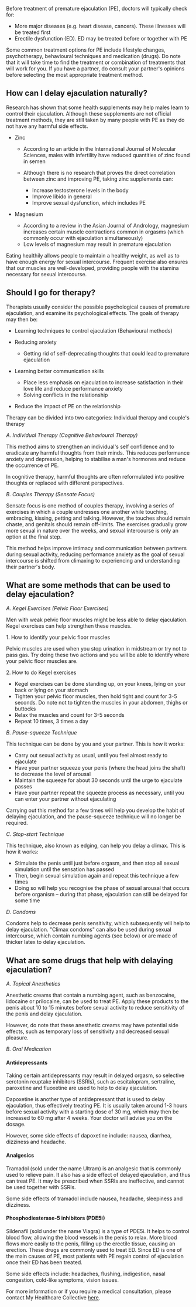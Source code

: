 Before treatment of premature ejaculation (PE), doctors will typically check for:

- More major diseases (e.g. heart disease, cancers). These illnesses will be treated first
- Erectile dysfunction (ED). ED may be treated before or together with PE

Some common treatment options for PE include lifestyle changes, psychotherapy, behavioural techniques and medication (drugs). Do note that it will take time to find the treatment or combination of treatments that will work for you. If you have a partner, do consult your partner&#39;s opinions before selecting the most appropriate treatment method.

## How can I delay ejaculation naturally?

Research has shown that some health supplements may help males learn to control their ejaculation. Although these supplements are not official treatment methods, they are still taken by many people with PE as they do not have any harmful side effects.

- Zinc

  - According to an article in the International Journal of Molecular Sciences, males with infertility have reduced quantities of zinc found in semen
  - Although there is no research that proves the direct correlation between zinc and improving PE, taking zinc supplements can:

    - Increase testosterone levels in the body
    - Improve libido in general
    - Improve sexual dysfunction, which includes PE

- Magnesium

  - According to a review in the Asian Journal of Andrology, magnesium increases certain muscle contractions common in orgasms (which commonly occur with ejaculation simultaneously)
  - Low levels of magnesium may result in premature ejaculation

Eating healthily allows people to maintain a healthy weight, as well as to have enough energy for sexual intercourse. Frequent exercise also ensures that our muscles are well-developed, providing people with the stamina necessary for sexual intercourse.

## Should I go for therapy?

Therapists usually consider the possible psychological causes of premature ejaculation, and examine its psychological effects. The goals of therapy may then be:

- Learning techniques to control ejaculation (Behavioural methods)
- Reducing anxiety

  - Getting rid of self-deprecating thoughts that could lead to premature ejaculation

- Learning better communication skills

  - Place less emphasis on ejaculation to increase satisfaction in their love life and reduce performance anxiety
  - Solving conflicts in the relationship

- Reduce the impact of PE on the relationship

Therapy can be divided into two categories: Individual therapy and couple's therapy

_A. Individual Therapy (Cognitive Behavioural Therapy)_

This method aims to strengthen an individual&#39;s self confidence and to eradicate any harmful thoughts from their minds. This reduces performance anxiety and depression, helping to stabilise a man&#39;s hormones and reduce the occurrence of PE.

In cognitive therapy, harmful thoughts are often reformulated into positive thoughts or replaced with different perspectives.

_B. Couples Therapy (Sensate Focus)_

Sensate focus is one method of couples therapy, involving a series of exercises in which a couple undresses one another while touching, embracing, kissing, petting and talking. However, the touches should remain chaste, and genitals should remain off-limits. The exercises gradually grow more sexual in nature over the weeks, and sexual intercourse is only an option at the final step.

This method helps improve intimacy and communication between partners during sexual activity, reducing performance anxiety as the goal of sexual intercourse is shifted from climaxing to experiencing and understanding their partner&#39;s body.

## What are some methods that can be used to delay ejaculation?

_A. Kegel Exercises (Pelvic Floor Exercises)_

Men with weak pelvic floor muscles might be less able to delay ejaculation. Kegel exercises can help strengthen these muscles.

1\. How to identify your pelvic floor muscles

Pelvic muscles are used when you stop urination in midstream or try not to pass gas. Try doing these two actions and you will be able to identify where your pelvic floor muscles are.

2\. How to do Kegel exercises

- Kegel exercises can be done standing up, on your knees, lying on your back or lying on your stomach
- Tighten your pelvic floor muscles, then hold tight and count for 3-5 seconds. Do note not to tighten the muscles in your abdomen, thighs or buttocks
- Relax the muscles and count for 3-5 seconds
- Repeat 10 times, 3 times a day

_B. Pause-squeeze Technique_

This technique can be done by you and your partner. This is how it works:

- Carry out sexual activity as usual, until you feel almost ready to ejaculate
- Have your partner squeeze your penis (where the head joins the shaft) to decrease the level of arousal
- Maintain the squeeze for about 30 seconds until the urge to ejaculate passes
- Have your partner repeat the squeeze process as necessary, until you can enter your partner without ejaculating

Carrying out this method for a few times will help you develop the habit of delaying ejaculation, and the pause-squeeze technique will no longer be required.

_C. Stop-start Technique_

This technique, also known as edging, can help you delay a climax. This is how it works:

- Stimulate the penis until just before orgasm, and then stop all sexual simulation until the sensation has passed
- Then, begin sexual simulation again and repeat this technique a few times
- Doing so will help you recognise the phase of sexual arousal that occurs before organism – during that phase, ejaculation can still be delayed for some time

_D. Condoms_

Condoms help to decrease penis sensitivity, which subsequently will help to delay ejaculation. &quot;Climax condoms&quot; can also be used during sexual intercourse, which contain numbing agents (see below) or are made of thicker latex to delay ejaculation.

## What are some drugs that help with delaying ejaculation?

_A. Topical Anesthetics_

Anesthetic creams that contain a numbing agent, such as benzocaine, lidocaine or prilocaine, can be used to treat PE. Apply these products to the penis about 10 to 15 minutes before sexual activity to reduce sensitivity of the penis and delay ejaculation.

However, do note that these anesthetic creams may have potential side effects, such as temporary loss of sensitivity and decreased sexual pleasure.

_B. Oral Medication_

#### Antidepressants

Taking certain antidepressants may result in delayed orgasm, so selective serotonin reuptake inhibitors (SSRIs), such as escitalopram, sertraline, paroxetine and fluoxetine are used to help to delay ejaculation.

Dapoxetine is another type of antidepressant that is used to delay ejaculation, thus effectively treating PE. It is usually taken around 1-3 hours before sexual activity with a starting dose of 30 mg, which may then be increased to 60 mg after 4 weeks. Your doctor will advise you on the dosage.

However, some side effects of dapoxetine include: nausea, diarrhea, dizziness and headache.

#### Analgesics

Tramadol (sold under the name Ultram) is an analgesic that is commonly used to relieve pain. It also has a side effect of delayed ejaculation, and thus can treat PE. It may be prescribed when SSRIs are ineffective, and cannot be used together with SSRIs.

Some side effects of tramadol include nausea, headache, sleepiness and dizziness.

#### Phosphodiesterase-5 inhibitors (PDE5i)

Sildenafil (sold under the name Viagra) is a type of PDE5i. It helps to control blood flow, allowing the blood vessels in the penis to relax. More blood flows more easily to the penis, filling up the erectile tissue, causing an erection. These drugs are commonly used to treat ED. Since ED is one of the main causes of PE, most patients with PE regain control of ejaculation once their ED has been treated.

Some side effects include: headaches, flushing, indigestion, nasal congestion, cold-like symptoms, vision issues.

For more information or if you require a medical consultation, please contact My Healthcare Collective [here](https://www.myhealthcarecollective.com/contact-us).